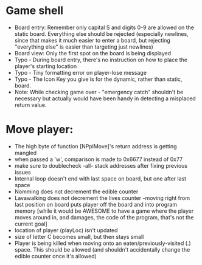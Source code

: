 # Game shell #
- Board entry: Remember only capital S and digits 0-9 are allowed on the static board. Everything else should be rejected (especially newlines, since that makes it much easier to enter a board, but rejecting "everything else" is easier than targeting just newlines)
- Board view: Only the first spot on the board is being displayed
- Typo - During board entry, there's no instruction on how to place the player's starting location
- Typo - Tiny formatting error on player-lose message
- Typo - The Icon Key you give is for the dynamic, rather than static, board.
- Note: While checking game over - "emergency catch" shouldn't be necessary but actually would have been handy in detecting a misplaced return value.


# Move player: #
- The high byte of function [NPplMove]'s return address is getting mangled
- when passed a 'w', comparison is made to 0x6677 instead of 0x77
- make sure to doublecheck -all- stack addresses after fixing previous issues
- Internal loop doesn't end with last space on board, but one after last space
- Nomming does not decrement the edible counter
- Lavawalking does not decrement the lives counter
-moving right from last position on board puts player off the board and into program memory [while it would be AWESOME to have a game where the player moves around in, and damages, the code of the program, that's not the current goal]
- location of player (playLoc) isn't updated
- size of letter C becomes small, but then stays small
- Player is being killed when moving onto an eaten/previously-visited (.) space. This should be allowed (and shouldn't accidentally change the edible counter once it's allowed)
